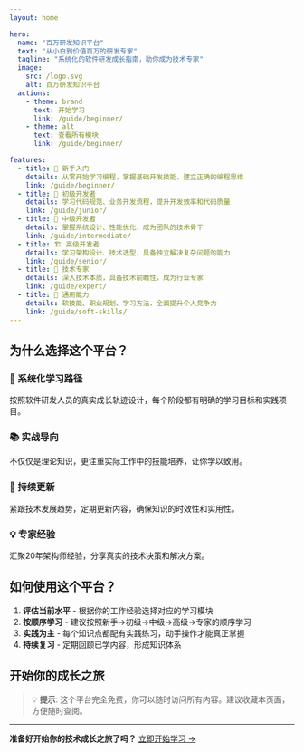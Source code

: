 ```yaml
---
layout: home

hero:
  name: "百万研发知识平台"
  text: "从小白到价值百万的研发专家"
  tagline: "系统化的软件研发成长指南，助你成为技术专家"
  image:
    src: /logo.svg
    alt: 百万研发知识平台
  actions:
    - theme: brand
      text: 开始学习
      link: /guide/beginner/
    - theme: alt
      text: 查看所有模块
      link: /guide/beginner/

features:
  - title: 🚀 新手入门
    details: 从零开始学习编程，掌握基础开发技能，建立正确的编程思维
    link: /guide/beginner/
  - title: 💼 初级开发者
    details: 学习代码规范、业务开发流程，提升开发效率和代码质量
    link: /guide/junior/
  - title: 🔧 中级开发者
    details: 掌握系统设计、性能优化，成为团队的技术骨干
    link: /guide/intermediate/
  - title: 🏗️ 高级开发者
    details: 学习架构设计、技术选型，具备独立解决复杂问题的能力
    link: /guide/senior/
  - title: 🎯 技术专家
    details: 深入技术本质，具备技术前瞻性，成为行业专家
    link: /guide/expert/
  - title: 🌟 通用能力
    details: 软技能、职业规划、学习方法，全面提升个人竞争力
    link: /guide/soft-skills/
---
```


## 为什么选择这个平台？

### 🎯 系统化学习路径
按照软件研发人员的真实成长轨迹设计，每个阶段都有明确的学习目标和实践项目。

### 📚 实战导向
不仅仅是理论知识，更注重实际工作中的技能培养，让你学以致用。

### 🚀 持续更新
紧跟技术发展趋势，定期更新内容，确保知识的时效性和实用性。

### 💡 专家经验
汇聚20年架构师经验，分享真实的技术决策和解决方案。

## 如何使用这个平台？

1. **评估当前水平** - 根据你的工作经验选择对应的学习模块
2. **按顺序学习** - 建议按照新手→初级→中级→高级→专家的顺序学习
3. **实践为主** - 每个知识点都配有实践练习，动手操作才能真正掌握
4. **持续复习** - 定期回顾已学内容，形成知识体系

## 开始你的成长之旅

<VideoPlayer src="https://www.youtube.com/watch?v=dQw4w9WgXcQ" />

> 💡 **提示**: 这个平台完全免费，你可以随时访问所有内容。建议收藏本页面，方便随时查阅。

---

**准备好开始你的技术成长之旅了吗？** [立即开始学习 →](/guide/beginner/)
